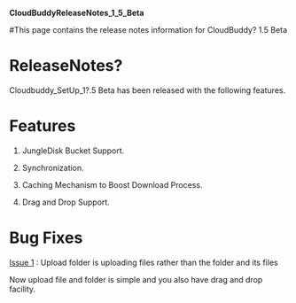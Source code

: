 **CloudBuddyReleaseNotes\_1\_5\_Beta**

#This page contains the release notes information for CloudBuddy? 1.5 Beta

# ReleaseNotes? #

Cloudbuddy\_SetUp\_1?.5 Beta has been released with the following features.

# Features #

1. JungleDisk Bucket Support.

2. Synchronization.

3. Caching Mechanism to Boost Download Process.

4. Drag and Drop Support.


# Bug Fixes #

[Issue 1](https://code.google.com/p/cloudbuddy/issues/detail?id=1) : Upload folder is uploading files rather than the folder and its files

Now upload file and folder is simple and you also have drag and drop facility.